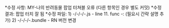 *수정 사항: MY-나의 반려동물 팝업 터쳐블 오류 (다른 항목인 경우 별도 커밋)
*수정 결과: 팝업 터치 잘 됨
*수정 파일: 1) -/-/-/-.js
            - line 11. func -: (필요시 간략 설명 추가)
         2) -/-/-/-.bundle
            - RN 버전 변경

